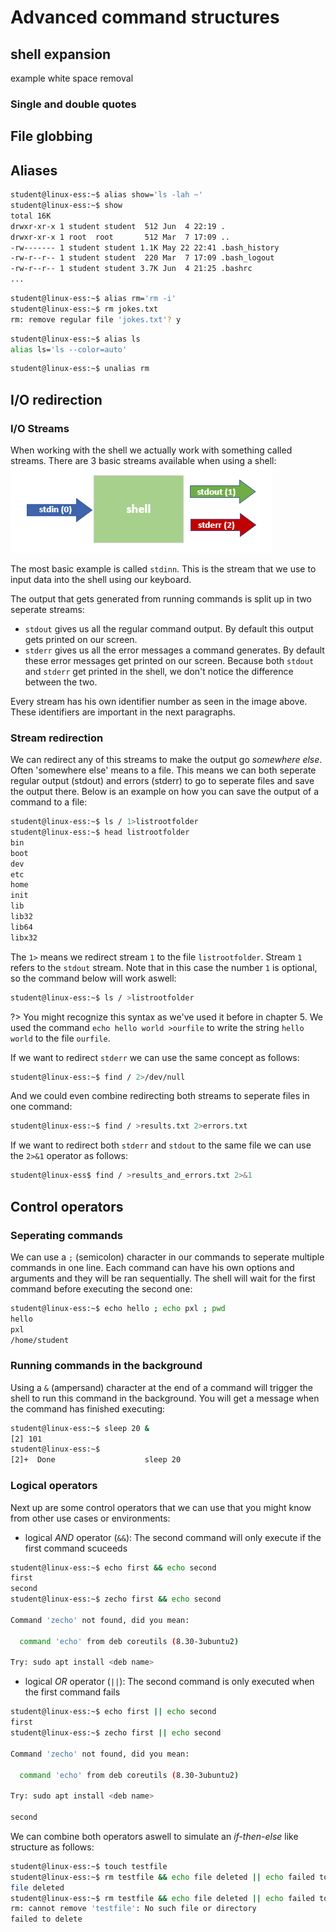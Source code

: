 # Advanced command structures

## shell expansion

example white space removal

### Single and double quotes

## File globbing

## Aliases
```bash
student@linux-ess:~$ alias show='ls -lah ~'
student@linux-ess:~$ show
total 16K
drwxr-xr-x 1 student student  512 Jun  4 22:19 .
drwxr-xr-x 1 root  root       512 Mar  7 17:09 ..
-rw------- 1 student student 1.1K May 22 22:41 .bash_history
-rw-r--r-- 1 student student  220 Mar  7 17:09 .bash_logout
-rw-r--r-- 1 student student 3.7K Jun  4 21:25 .bashrc
...
```

```bash
student@linux-ess:~$ alias rm='rm -i'
student@linux-ess:~$ rm jokes.txt
rm: remove regular file 'jokes.txt'? y
```

```bash
student@linux-ess:~$ alias ls
alias ls='ls --color=auto'
```

```bash
student@linux-ess:~$ unalias rm
```

## I/O redirection
### I/O Streams
When working with the shell we actually work with something called streams. There are 3 basic streams available when using a shell:
![iostreams](./../images/07/ioredirect.png)

The most basic example is called `stdinn`. This is the stream that we use to input data into the shell using our keyboard.

The output that gets generated from running commands is split up in two seperate streams:
* `stdout` gives us all the regular command output. By default this output gets printed on our screen.
* `stderr` gives us all the error messages a command generates. By default these error messages get printed on our screen.
Because both `stdout` and `stderr` get printed in the shell, we don't notice the difference between the two.

Every stream has his own identifier number as seen in the image above. These identifiers are important in the next paragraphs.

### Stream redirection
We can redirect any of this streams to make the output go _somewhere else_. Often 'somewhere else' means to a file. This means we can both seperate regular output (stdout) and errors (stderr) to go to seperate files and save the output there. Below is an example on how you can save the output of a command to a file:
```bash
student@linux-ess:~$ ls / 1>listrootfolder
student@linux-ess:~$ head listrootfolder
bin
boot
dev
etc
home
init
lib
lib32
lib64
libx32
```
The `1>` means we redirect stream `1` to the file `listrootfolder`. Stream `1` refers to the `stdout` stream. Note that in this case the number `1` is optional, so the command below will work aswell:
```bash
student@linux-ess:~$ ls / >listrootfolder
```

?> You might recognize this syntax as we've used it before in chapter 5. We used the command `echo hello world >ourfile` to write the string `hello world` to the file `ourfile`.

If we want to redirect `stderr` we can use the same concept as follows:
```bash
student@linux-ess:~$ find / 2>/dev/null
```

And we could even combine redirecting both streams to seperate files in one command:
```bash
student@linux-ess:~$ find / >results.txt 2>errors.txt
```

If we want to redirect both `stderr` and `stdout` to the same file we can use the `2>&1` operator as follows:
```bash
student@linux-ess$ find / >results_and_errors.txt 2>&1
```

## Control operators
### Seperating commands
We can use a `;` (semicolon) character in our commands to seperate multiple commands in one line. Each command can have his own options and arguments and they will be ran sequentially. The shell will wait for the first command before executing the second one:
```bash
student@linux-ess:~$ echo hello ; echo pxl ; pwd
hello
pxl
/home/student
```

### Running commands in the background
Using a `&` (ampersand) character at the end of a command will trigger the shell to run this command in the background. You will get a message when the command has finished executing:

```bash
student@linux-ess:~$ sleep 20 &
[2] 101
student@linux-ess:~$
[2]+  Done                    sleep 20
```

### Logical operators
Next up are some control operators that we can use that you might know from other use cases or environments:
* logical _AND_ operator (`&&`): The second command will only execute if the first command scuceeds
```bash
student@linux-ess:~$ echo first && echo second
first
second
student@linux-ess:~$ zecho first && echo second

Command 'zecho' not found, did you mean:

  command 'echo' from deb coreutils (8.30-3ubuntu2)

Try: sudo apt install <deb name>
```
* logical _OR_ operator (`||`): The second command is only executed when the first command fails
```bash
student@linux-ess:~$ echo first || echo second
first
student@linux-ess:~$ zecho first || echo second

Command 'zecho' not found, did you mean:

  command 'echo' from deb coreutils (8.30-3ubuntu2)

Try: sudo apt install <deb name>

second
```

We can combine both operators aswell to simulate an _if-then-else_ like structure as follows:
```bash
student@linux-ess:~$ touch testfile
student@linux-ess:~$ rm testfile && echo file deleted || echo failed to delete
file deleted
student@linux-ess:~$ rm testfile && echo file deleted || echo failed to delete
rm: cannot remove 'testfile': No such file or directory
failed to delete
```